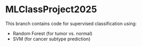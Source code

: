 # MLClassProject2025

This branch contains code for supervised classification using:
- Random Forest (for tumor vs. normal)
- SVM (for cancer subtype prediction)
